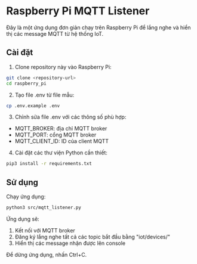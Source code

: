 # Raspberry Pi MQTT Listener

Đây là một ứng dụng đơn giản chạy trên Raspberry Pi để lắng nghe và hiển thị các message MQTT từ hệ thống IoT.

## Cài đặt

1. Clone repository này vào Raspberry Pi:
```bash
git clone <repository-url>
cd raspberry_pi
```

2. Tạo file .env từ file mẫu:
```bash
cp .env.example .env
```

3. Chỉnh sửa file .env với các thông số phù hợp:
- MQTT_BROKER: địa chỉ MQTT broker
- MQTT_PORT: cổng MQTT broker
- MQTT_CLIENT_ID: ID của client MQTT

4. Cài đặt các thư viện Python cần thiết:
```bash
pip3 install -r requirements.txt
```

## Sử dụng

Chạy ứng dụng:
```bash
python3 src/mqtt_listener.py
```

Ứng dụng sẽ:
1. Kết nối với MQTT broker
2. Đăng ký lắng nghe tất cả các topic bắt đầu bằng "iot/devices/"
3. Hiển thị các message nhận được lên console

Để dừng ứng dụng, nhấn Ctrl+C. 